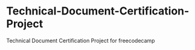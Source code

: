 # Technical-Document-Certification-Project
Technical Document Certification Project for freecodecamp
